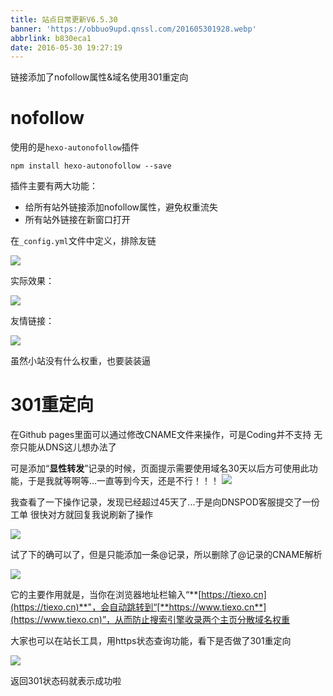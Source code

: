```yaml
---
title: 站点日常更新V6.5.30
banner: 'https://obbuo9upd.qnssl.com/201605301928.webp'
abbrlink: b830eca1
date: 2016-05-30 19:27:19
---
```

链接添加了nofollow属性&域名使用301重定向
<!--more-->

# nofollow

使用的是`hexo-autonofollow`插件

```
npm install hexo-autonofollow --save
```
插件主要有两大功能：
- 给所有站外链接添加nofollow属性，避免权重流失
- 所有站外链接在新窗口打开

在`_config.yml`文件中定义，排除友链

![](https://obbuo9upd.qnssl.com/20160529213003.webp)

实际效果：

![](https://obbuo9upd.qnssl.com/20160529213253.webp)

友情链接：

![](https://obbuo9upd.qnssl.com/20160529213322.webp)

虽然小站没有什么权重，也要装装逼

# 301重定向

在Github pages里面可以通过修改CNAME文件来操作，可是Coding并不支持
无奈只能从DNS这儿想办法了

可是添加“**显性转发**”记录的时候，页面提示需要使用域名30天以后方可使用此功能，于是我就等啊等...一直等到今天，还是不行！！！
![](https://obbuo9upd.qnssl.com/20160530191335.webp)

我查看了一下操作记录，发现已经超过45天了...于是向DNSPOD客服提交了一份工单
很快对方就回复我说刷新了操作

![](https://obbuo9upd.qnssl.com/20160530191602.webp)

试了下的确可以了，但是只能添加一条@记录，所以删除了@记录的CNAME解析

![](https://obbuo9upd.qnssl.com/20160530191831.webp)

它的主要作用就是，当你在浏览器地址栏输入“**[https://tiexo.cn](https://tiexo.cn)**"，会自动跳转到“[**https://www.tiexo.cn**](https://www.tiexo.cn)”，从而防止搜索引擎收录两个主页分散域名权重

大家也可以在站长工具，用https状态查询功能，看下是否做了301重定向

![](https://obbuo9upd.qnssl.com/20160530185722.webp)

返回301状态码就表示成功啦



